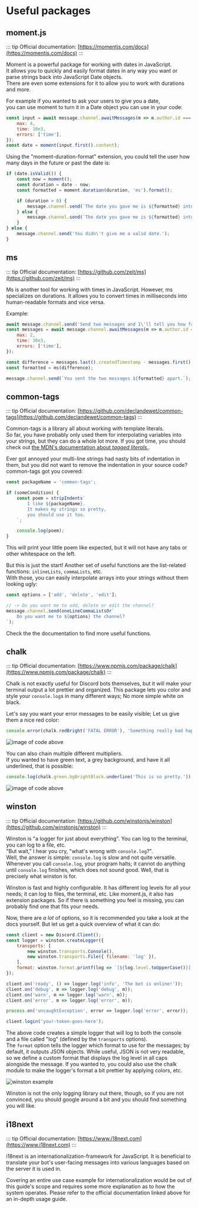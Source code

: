 # Useful packages

## moment.js

::: tip
Official documentation: [https://momentjs.com/docs](https://momentjs.com/docs)
:::

Moment is a powerful package for working with dates in JavaScript.  
It allows you to quickly and easily format dates in any way you want or parse strings back into JavaScript Date objects.  
There are even some extensions for it to allow you to work with durations and more.

For example if you wanted to ask your users to give you a date,  
you can use moment to turn it in a Date object you can use in your code:
```js
const input = await message.channel.awaitMessages(m => m.author.id === message.author.id, {
    max: 4,
    time: 10e3,
    errors: ['time'],
});
const date = moment(input.first().content);
```

Using the "moment-duration-format" extension, you could tell the user how many days in the future or past the date is:

```js
if (date.isValid()) {
    const now = moment();
    const duration = date - now;
    const formatted = moment.duration(duration, 'ms').format();

    if (duration > 0) {
        message.channel.send(`The date you gave me is ${formatted} into the future.`);
    } else {
        message.channel.send(`The date you gave me is ${formatted} into the past.`);
    }
} else {
    message.channel.send('You didn\'t give me a valid date.');
}
```

## ms

::: tip
Official documentation: [https://github.com/zeit/ms](https://github.com/zeit/ms)
:::

Ms is another tool for working with times in JavaScript. However, ms specializes on durations. It allows you to convert times in milliseconds into human-readable formats and vice versa.

Example:
```js
await message.channel.send('Send two messages and I\'ll tell you how far apart you sent them.');
const messages = await message.channel.awaitMessages(m => m.author.id === message.author.id. {
    max: 2,
    time: 30e3,
    errors: ['time'],
});

const difference = messages.last().createdTimestamp - messages.first().createdTimestamp;
const formatted = ms(difference);

message.channel.send(`You sent the two messages ${formatted} apart.`);
```

## common-tags

::: tip
Official documentation: [https://github.com/declandewet/common-tags](https://github.com/declandewet/common-tags)
:::

Common-tags is a library all about working with template literals.  
So far, you have probably only used them for interpolating variables into your strings, but they can do a whole lot more. If you got time, you should check out [the MDN's documentation about *tagged literals*.](https://developer.mozilla.org/en-US/docs/Web/JavaScript/Reference/Template_literals#Tagged_templates).

Ever got annoyed your multi-line strings had nasty bits of indentation in them, but you did not want to remove the indentation in your source code?  
common-tags got you covered:

```js
const packageName = 'common-tags';

if (someCondition) {
    const poem = stripIndents`
        I like ${packageName}.
        It makes my strings so pretty,
        you should use it too.
    `;

    console.log(poem);
}
```

This will print your little poem like expected, but it will not have any tabs or other whitespace on the left.

But this is just the start! Another set of useful functions are the list-related functions: `inlineLists`, `commaLists`, etc.  
With those, you can easily interpolate arrays into your strings without them looking ugly:

```js
const options = ['add', 'delete', 'edit'];

// -> Do you want me to add, delete or edit the channel?
message.channel.send(oneLineCommaListsOr`
    Do you want me to ${options} the channel?
`);
```

Check the the documentation to find more useful functions.

## chalk

::: tip
Official documentation: [https://www.npmjs.com/package/chalk](https://www.npmjs.com/package/chalk)
:::

Chalk is not exactly useful for Discord bots themselves, but it will make your terminal output a lot prettier and organized. This package lets you color and style your `console.log`s in many different ways; No more simple white on black.

Let's say you want your error messages to be easily visible; Let us give them a nice red color:

```js
console.error(chalk.redBright('FATAL ERROR'), 'Something really bad happened!');
```

![image of code above](./images/chalk-red.png)

You can also chain multiple different multipliers.  
If you wanted to have green text, a grey background, and have it all underlined, that is possible:

```js
console.log(chalk.green.bgBrightBlack.underline('This is so pretty.'));
```

![image of code above](./images/chalk-ugly.png)

## winston

::: tip
Official documentation: [https://github.com/winstonjs/winston](https://github.com/winstonjs/winston)
:::

Winston is "a logger for just about everything". You can log to the terminal, you can log to a file, etc.  
"But wait," I hear you cry, "what's wrong with `console.log`?".  
Well, the answer is simple: `console.log` is slow and not quite versatile. Whenever you call `console.log`, your program halts; it cannot do anything until `console.log` finishes, which does not sound good. Well, that is precisely what winston is for.

Winston is fast and highly configurable. It has different log levels for all your needs; it can log to files, the terminal, etc. Like moment.js, it also has extension packages. So if there is something you feel is missing, you can probably find one that fits your needs.

Now, there are *a lot* of options, so it is recommended you take a look at the docs yourself. But let us get a quick overview of what it can do:

```js
const client = new Discord.Client();
const logger = winston.createLogger({
    transports: [
        new winston.transports.Console(),
        new winston.transports.File({ filename: 'log' }),
    ],
    format: winston.format.printf(log => `[${log.level.toUpperCase()}] - ${log.message}`),
});

client.on('ready', () => logger.log('info', 'The bot is online!'));
client.on('debug', m => logger.log('debug', m));
client.on('warn', m => logger.log('warn', m));
client.on('error', m => logger.log('error', m));

process.on('uncaughtException', error => logger.log('error', error));

client.login('your-token-goes-here');
```

The above code creates a simple logger that will log to both the console and a file called "log" (defined by the `transports` options).  
The `format` option tells the logger which format to use for the messages; by default, it outputs JSON objects. While useful, JSON is not very readable, so we define a custom format that displays the log level in all caps alongside the message. If you wanted to, you could also use the chalk module to make the logger's format a bit prettier by applying colors, etc.

![winston example](./images/winston.png)

Winston is not the only logging library out there, though, so if you are not convinced, you should google around a bit and you should find something you will like.

## i18next

::: tip
Official documentation: [https://www.i18next.com](https://www.i18next.com)
:::

i18next is an internationalization-framework for JavaScript. It is beneficial to translate your bot's user-facing messages into various languages based on the server it is used in.

Covering an entire use case example for internationalization would be out of this guide's scope and requires some more explanation as to how the system operates. Please refer to the official documentation linked above for an in-depth usage guide.
